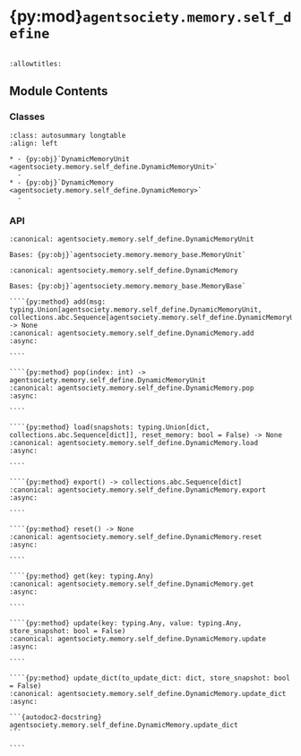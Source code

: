 # {py:mod}`agentsociety.memory.self_define`

```{py:module} agentsociety.memory.self_define
```

```{autodoc2-docstring} agentsociety.memory.self_define
:allowtitles:
```

## Module Contents

### Classes

````{list-table}
:class: autosummary longtable
:align: left

* - {py:obj}`DynamicMemoryUnit <agentsociety.memory.self_define.DynamicMemoryUnit>`
  -
* - {py:obj}`DynamicMemory <agentsociety.memory.self_define.DynamicMemory>`
  -
````

### API

```{py:class} DynamicMemoryUnit(content: typing.Optional[dict] = None, required_attributes: typing.Optional[dict] = None, activate_timestamp: bool = False)
:canonical: agentsociety.memory.self_define.DynamicMemoryUnit

Bases: {py:obj}`agentsociety.memory.memory_base.MemoryUnit`

```

`````{py:class} DynamicMemory(required_attributes: dict[typing.Any, typing.Any], activate_timestamp: bool = False)
:canonical: agentsociety.memory.self_define.DynamicMemory

Bases: {py:obj}`agentsociety.memory.memory_base.MemoryBase`

````{py:method} add(msg: typing.Union[agentsociety.memory.self_define.DynamicMemoryUnit, collections.abc.Sequence[agentsociety.memory.self_define.DynamicMemoryUnit]]) -> None
:canonical: agentsociety.memory.self_define.DynamicMemory.add
:async:

````

````{py:method} pop(index: int) -> agentsociety.memory.self_define.DynamicMemoryUnit
:canonical: agentsociety.memory.self_define.DynamicMemory.pop
:async:

````

````{py:method} load(snapshots: typing.Union[dict, collections.abc.Sequence[dict]], reset_memory: bool = False) -> None
:canonical: agentsociety.memory.self_define.DynamicMemory.load
:async:

````

````{py:method} export() -> collections.abc.Sequence[dict]
:canonical: agentsociety.memory.self_define.DynamicMemory.export
:async:

````

````{py:method} reset() -> None
:canonical: agentsociety.memory.self_define.DynamicMemory.reset
:async:

````

````{py:method} get(key: typing.Any)
:canonical: agentsociety.memory.self_define.DynamicMemory.get
:async:

````

````{py:method} update(key: typing.Any, value: typing.Any, store_snapshot: bool = False)
:canonical: agentsociety.memory.self_define.DynamicMemory.update
:async:

````

````{py:method} update_dict(to_update_dict: dict, store_snapshot: bool = False)
:canonical: agentsociety.memory.self_define.DynamicMemory.update_dict
:async:

```{autodoc2-docstring} agentsociety.memory.self_define.DynamicMemory.update_dict
```

````

`````

